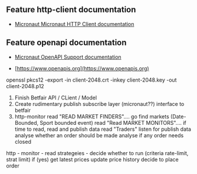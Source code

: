 ## Feature http-client documentation

- [Micronaut Micronaut HTTP Client documentation](https://docs.micronaut.io/latest/guide/index.html#httpClient)

## Feature openapi documentation

- [Micronaut OpenAPI Support documentation](https://micronaut-projects.github.io/micronaut-openapi/latest/guide/index.html)

- [https://www.openapis.org](https://www.openapis.org)


openssl pkcs12 -export -in client-2048.crt -inkey client-2048.key -out client-2048.p12



1. Finish Betfair API / CLient / Model
2. Create rudimentary publish subscribe layer (micronaut??) interface to betfair
3. http-monitor
    read "READ MARKET FINDERS".... go find markets (Date-Bounded, Sport bounded event)
    read "Read MARKET MONITORS"....
           if time to read, read and publish data
    read "Traders"
          listen for publish data
          analyse whether an order should be made
          analyse if any order needs closed

http - monitor
    - read strategeies
    - decide whether to run (criteria rate-limit, strat limit)
        if (yes)
            get latest prices
            update price history
            decide to place order


